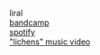 liral\
[bandcamp](https://liral.bandcamp.com/album/devoid-of-self)\
[spotify](https://open.spotify.com/album/2uNv5mFn7ogJfHfbUJjD5b)\
["lichens" music video](https://youtu.be/MdRMqaIRQzw)
